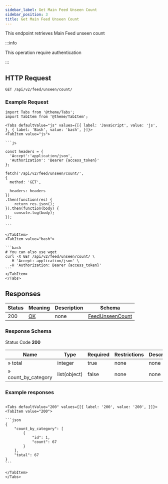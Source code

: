 ```yaml
---
sidebar_label: Get Main Feed Unseen Count
sidebar_position: 3
title: Get Main Feed Unseen Count
---
```


This endpoint retrieves Main Feed unseen count

:::info

This operation require authentication

:::


## HTTP Request

`GET /api/v2/feed/unseen/count/`

### Example Request

````mdx-code-block
import Tabs from '@theme/Tabs';
import TabItem from '@theme/TabItem';

<Tabs defaultValue="js" values={[{ label: 'JavaScript', value: 'js', }, { label: 'Bash', value: 'bash', }]}>
<TabItem value="js">

```js

const headers = {
  'Accept':'application/json',
  'Authorization': 'Bearer {access_token}'
};

fetch('/api/v2/feed/unseen/count/',
{
  method: 'GET',

  headers: headers
})
.then(function(res) {
    return res.json();
}).then(function(body) {
    console.log(body);
});

```

</TabItem>
<TabItem value="bash">

```bash
# You can also use wget
curl -X GET /api/v2/feed/unseen/count/ \
  -H 'Accept: application/json' \
  -H 'Authorization: Bearer {access_token}'
```
</TabItem>
</Tabs>
````

## Responses

|Status|Meaning|Description|Schema|
|---|---|---|---|
|200|[OK](https://tools.ietf.org/html/rfc7231#section-6.3.1)|none|[FeedUnseenCount](#schemafeedunseencount)|


### Response Schema

Status Code **200**

|Name|Type|Required|Restrictions|Description|
|---|---|---|---|---|
|» total|integer|true|none|none|
|» count_by_category|list(object)|false|none|none|

### Example responses


````mdx-code-block

<Tabs defaultValue="200" values={[{ label: '200', value: '200', }]}>
<TabItem value="200">

```json
{
    "count_by_category": [
        {
            "id": 1,
            "count": 67
        }
    ],
    "total": 67
}
```

</TabItem>
</Tabs>
````




